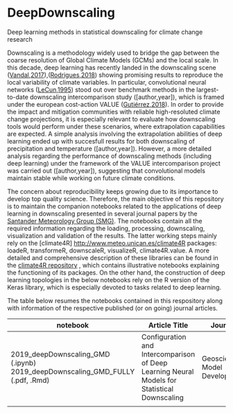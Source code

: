 # DeepDownscaling
Deep learning methods in statistical downscaling for climate change research

Downscaling is a methodology widely used to bridge the gap between the coarse resolution of Global Climate Models (GCMs) and the local scale. In this decade, deep learning has recently landed in the downscaling scene ([Vandal,2017](http://delivery.acm.org/10.1145/3100000/3098004/p1663-vandal.pdf?ip=193.144.210.92&id=3098004&acc=ACTIVE%20SERVICE&key=DD1EC5BCF38B3699%2E7E2EC88036375C9D%2E4D4702B0C3E38B35%2E4D4702B0C3E38B35&__acm__=1568215237_3e6de1805cae418d3adc967d411aeb3a)),([Rodrigues,2018](https://ieeexplore.ieee.org/stamp/stamp.jsp?tp=&arnumber=8588749)) showing promising results to reproduce the local variability of climate variables. In particular, convolutional neural networks ([LeCun,1995](https://www.researchgate.net/profile/Yann_Lecun/publication/2453996_Convolutional_Networks_for_Images_Speech_and_Time-Series/links/0deec519dfa2325502000000.pdf)) stood out over benchmark methods in the largest-to-date downscaling intercomparison study ([author,year]), which is framed under the european cost-action VALUE ([Gutiérrez,2018](https://rmets.onlinelibrary.wiley.com/doi/epdf/10.1002/joc.5462)). In order to provide the impact and mitigation communities with reliable high-resoluted climate change projections, it is especially relevant to evaluate how downscaling tools would perform under these scenarios, where extrapolation capabilities are expected. A simple analysis involving the extrapolation abilities of deep learning ended up with succesfull results for both downscaling of precipitation and temperature ([author,year]). However, a more detailed analysis regarding the performance of downscaling methods (including deep learning) under the framework of the VALUE intercomparison project was carried out ([author,year]), suggesting that convolutional models maintain stable while working on future climate conditions.

The concern about reproducibility keeps growing due to its importance to develop top quality science. Therefore, the main objective of this repository is to maintain the companion notebooks related to the applications of deep learning in downscaling presented in several journal papers by the [Santander Meteorology Group (SMG)](http://www.meteo.unican.es/en/view/publications). The notebooks contain all the required information regarding the loading, processing, downscaling, visualization and validation of the results. The latter working steps mainly rely on the [climate4R] http://www.meteo.unican.es/climate4R packages: loadeR, transformeR, downscaleR, visualizeR, climate4R.value. A more detailed and comprehensive description of these libraries can be found in the [climate4R repository](https://github.com/SantanderMetGroup/notebooks) , which contains illustrative notebooks explaining the functioning of its packages. On the other hand, the construction of deep learning topologies in the below notebooks rely on the R version of the Keras library, which is especially devoted to tasks related to deep learning.

The table below resumes the notebooks contained in this respository along with information of the respective published (or on going) journal articles.
 
| notebook  | Article Title | Journal | DOI  	
|---|---|---|---
| 2019_deepDownscaling_GMD (.ipynb)                    2019_deepDownscaling_GMD_FULLY (.pdf, .Rmd)| Configuration and Intercomparison of Deep Learning Neural Models for Statistical Downscaling | Geoscientific Model Development |
|  |  |  |

